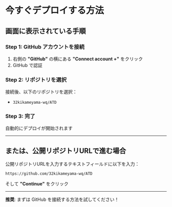 # 今すぐデプロイする方法

## 画面に表示されている手順

### Step 1: GitHub アカウントを接続
1. 右側の **"GitHub"** の横にある **"Connect account +"** をクリック
2. GitHub で認証

### Step 2: リポジトリを選択
接続後、以下のリポジトリを選択：
- `32kikameyama-wq/ATD`

### Step 3: 完了
自動的にデプロイが開始されます

---

## または、公開リポジトリURLで進む場合

公開リポジトリURLを入力するテキストフィールドに以下を入力：

```
https://github.com/32kikameyama-wq/ATD
```

そして **"Continue"** をクリック

---

**推奨**: まずは GitHub を接続する方法を試してください！
